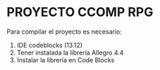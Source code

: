 # PROYECTO CCOMP RPG
Para compilar el proyecto es necesario:

1. IDE codeblocks (13.12)
2. Tener instalada la librería Allegro 4.4
3. Instalar la librería en Code Blocks
